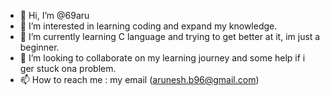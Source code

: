 - 👋 Hi, I’m @69aru
- 👀 I’m interested in learning coding and expand my knowledge.
- 🌱 I’m currently learning C language and trying to get better at it, im just a beginner.
- 💞️ I’m looking to collaborate on my learning journey and some help if i ger stuck ona problem.
- 📫 How to reach me : my email (arunesh.b96@gmail.com)

<!---
69aru/69aru is a ✨ special ✨ repository because its `README.md` (this file) appears on your GitHub profile.
You can click the Preview link to take a look at your changes.
--->
